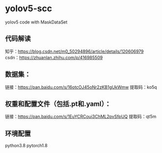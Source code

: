 # yolov5-scc
yolov5 code with MaskDataSet

## 代码解读
知乎：https://blog.csdn.net/m0_50294896/article/details/120606979
csdn：https://zhuanlan.zhihu.com/p/416985509

## 数据集：
链接：https://pan.baidu.com/s/16otcOJ45oNr2zKB1gUkWmw 
提取码：ko5q 

## 权重和配置文件（包括.pt和.yaml）：
链接：https://pan.baidu.com/s/1EuYCRCoui3ChML2pvSfpUQ 
提取码：qt5m 

## 环境配置
python3.8
pytorch1.8
